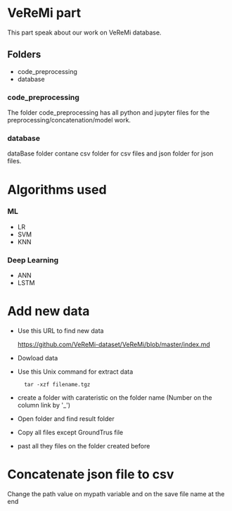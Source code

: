 # VeReMi part

This part speak about our work on VeReMi database.

## Folders

* code_preprocessing
* database

### code_preprocessing
The folder code_preprocessing has all python and jupyter files for the preprocessing/concatenation/model work.

### database
dataBase folder contane csv folder for csv files and json folder for json files.


# Algorithms used 

### ML
* LR
* SVM
* KNN

### Deep Learning
* ANN
* LSTM



# Add new data
- Use this URL to find new data

     https://github.com/VeReMi-dataset/VeReMi/blob/master/index.md

- Dowload data 

- Use this Unix command for extract data 

        tar -xzf filename.tgz

- create a folder with carateristic on the folder name (Number on the column link by '_')

- Open folder and find result folder
- Copy all files except GroundTrus file
- past all they files on the folder created before


# Concatenate json file to csv
Change the path value on mypath variable and on the save file name at the end 


